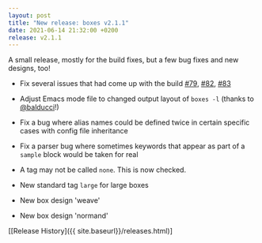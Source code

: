 ```yaml
---
layout: post
title: "New release: boxes v2.1.1"
date: 2021-06-14 21:32:00 +0200
release: v2.1.1
---
```


A small release, mostly for the build fixes, but a few bug fixes and new designs, too!<!--break-->

- Fix several issues that had come up with the build
  [#79](https://github.com/ascii-boxes/boxes/issues/79),
  [#82](https://github.com/ascii-boxes/boxes/issues/82),
  [#83](https://github.com/ascii-boxes/boxes/issues/83)
- Adjust Emacs mode file to changed output layout of `boxes -l`
  (thanks to <span class="atmention">[@balducci](https://github.com/balducci)</span>!)
- Fix a bug where alias names could be defined twice in certain specific cases with config file inheritance
- Fix a parser bug where sometimes keywords that appear as part of a `sample` block would be taken for real
- A tag may not be called `none`. This is now checked.
- New standard tag `large` for large boxes

- New box design 'weave'
- New box design 'normand'

[[Release History]({{ site.baseurl}}/releases.html)]
